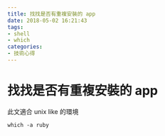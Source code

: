 ```yaml
---
title: 找找是否有重複安裝的 app
date: 2018-05-02 16:21:43
tags: 
- shell
- which
categories: 
- 技術心得
---
```


# 找找是否有重複安裝的 app

此文適合 unix like 的環境

```shell
which -a ruby
```
